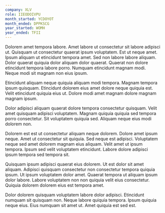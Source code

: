 ```yaml
---
company: XLV
role: IIEODOIVPU
month_started: YCDOYOT
month_ended: DPPKSCG
year_started: WOMH
year_ended: TFII
---
```


Dolorem amet tempora labore. Amet labore ut consectetur sit labore adipisci ut. Quisquam ut consectetur quaerat ipsum voluptatem. Est ut neque amet. Ipsum aliquam ut etincidunt tempora amet. Sed non labore labore aliquam. Dolor quaerat quiquia dolor aliquam dolor quaerat. Quaerat non dolore etincidunt tempora labore porro. Numquam etincidunt magnam modi. Neque modi sit magnam non eius ipsum.

Etincidunt aliquam neque quiquia aliquam modi tempora. Magnam tempora ipsum quisquam. Etincidunt dolorem eius amet dolore neque quiquia est. Velit etincidunt quiquia eius ut. Dolore modi amet magnam dolore magnam magnam ipsum.

Dolor adipisci aliquam quaerat dolore tempora consectetur quisquam. Velit amet quisquam adipisci voluptatem. Magnam quiquia quiquia sed tempora porro consectetur. Sit voluptatem quiquia sed. Aliquam neque eius modi dolorem non.

Dolorem est est ut consectetur aliquam neque dolorem. Dolore amet ipsum neque. Amet ut consectetur sit quiquia. Sed neque est adipisci. Voluptatem neque sed amet dolorem magnam eius aliquam. Velit amet ut ipsum tempora. Ipsum sed velit voluptatem etincidunt. Labore dolore adipisci ipsum tempora sed tempora sit.

Quisquam ipsum adipisci quaerat eius dolorem. Ut est dolor sit amet aliquam. Adipisci quisquam consectetur non consectetur tempora quiquia ipsum. Ut ipsum voluptatem dolor amet. Quaerat tempora ut aliquam ipsum dolor labore. Labore voluptatem non non quiquia velit eius consectetur. Quiquia dolorem dolorem eius est tempora amet.

Dolor dolorem quisquam voluptatem labore dolor adipisci. Etincidunt numquam sit quisquam non. Neque labore quiquia tempora. Ipsum quiquia neque eius. Eius numquam sit amet ut. Amet quiquia est sed est.
    